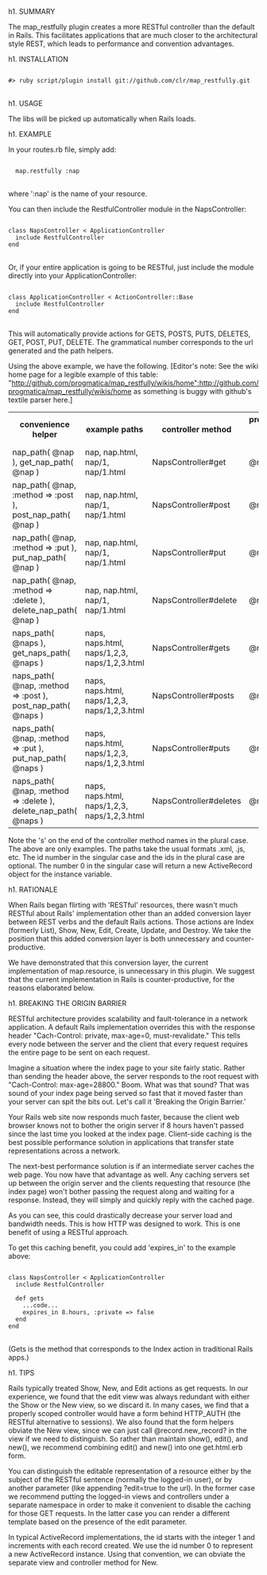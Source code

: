h1. SUMMARY

The map_restfully plugin creates a more RESTful controller than the default in Rails.  This facilitates applications that are much closer to the architectural style REST, which leads to performance and convention advantages.

h1. INSTALLATION

<pre>
<code>
#> ruby script/plugin install git://github.com/clr/map_restfully.git
</code>
</pre>

h1. USAGE

The libs will be picked up automatically when Rails loads.

h1. EXAMPLE

In your routes.rb file, simply add:
<pre>
<code>
  map.restfully :nap
</code>
</pre>
where ':nap' is the name of your resource.

You can then include the RestfulController module in the NapsController:
<pre>
<code>
class NapsController < ApplicationController
  include RestfulController
end
</code>
</pre>

Or, if your entire application is going to be RESTful, just include the module directly into your ApplicationController:
<pre>
<code>
class ApplicationController < ActionController::Base
  include RestfulController
end
</code>
</pre>
  
  
This will automatically provide actions for GETS, POSTS, PUTS, DELETES, GET, POST, PUT, DELETE.  The grammatical number corresponds to the url generated and the path helpers.

Using the above example, we have the following.  [Editor's note: See the wiki home page for a legible example of this table: "http://github.com/progmatica/map_restfully/wikis/home":http://github.com/progmatica/map_restfully/wikis/home  as something is buggy with github's textile parser here.]

<table>
	<tr>
		<th>convenience helper</th>
		<th>example paths</th>
		<th>controller method</th>
		<th>prepopulated instance variable</th>
	</tr>
	<tr>
		<td>nap_path( @nap ), get_nap_path( @nap )</td>
		<td>nap, nap.html, nap/1, nap/1.html</td>
		<td>NapsController#get</td>
		<td>@nap</td>
	</tr>
	<tr>
		<td>nap_path( @nap, :method =&gt; :post ), post_nap_path( @nap )</td>
		<td>nap, nap.html, nap/1, nap/1.html</td>
		<td>NapsController#post</td>
		<td>@nap</td>
	</tr>
	<tr>
		<td>nap_path( @nap, :method =&gt; :put ), put_nap_path( @nap )</td>
		<td>nap, nap.html, nap/1, nap/1.html</td>
		<td>NapsController#put</td>
		<td>@nap</td>
	</tr>
	<tr>
		<td>nap_path( @nap, :method =&gt; :delete ), delete_nap_path( @nap )</td>
		<td>nap, nap.html, nap/1, nap/1.html</td>
		<td>NapsController#delete</td>
		<td>@nap</td>
	</tr>
	<tr>
		<td>naps_path( @naps ), get_naps_path( @naps )</td>
		<td>naps, naps.html, naps/1,2,3, naps/1,2,3.html</td>
		<td>NapsController#gets</td>
		<td>@naps</td>
	</tr>
	<tr>
		<td>naps_path( @nap, :method =&gt; :post ), post_nap_path( @naps )</td>
		<td>naps, naps.html, naps/1,2,3, naps/1,2,3.html</td>
		<td>NapsController#posts</td>
		<td>@naps</td>
	</tr>
	<tr>
		<td>naps_path( @nap, :method =&gt; :put ), put_nap_path( @naps )</td>
		<td>naps, naps.html, naps/1,2,3, naps/1,2,3.html</td>
		<td>NapsController#puts</td>
		<td>@naps</td>
	</tr>
	<tr>
		<td>naps_path( @nap, :method =&gt; :delete ), delete_nap_path( @naps )</td>
		<td>naps, naps.html, naps/1,2,3, naps/1,2,3.html</td>
		<td>NapsController#deletes </td>
		<td>@naps</td>
	</tr>
</table>


Note the 's' on the end of the controller method names in the plural case.  The above are only examples.  The paths take the usual formats .xml, .js, etc.  The id number in the singular case and the ids in the plural case are optional.  The number 0 in the singular case will return a new ActiveRecord object for the instance variable.

h1. RATIONALE

When Rails began flirting with 'RESTful' resources, there wasn't much RESTful about Rails' implementation other than an added conversion layer between REST verbs and the default Rails actions.  Those actions are Index (formerly List), Show, New, Edit, Create, Update, and Destroy.  We take the position that this added conversion layer is both unnecessary and counter-productive.

We have demonstrated that this conversion layer, the current implementation of map.resource, is unnecessary in this plugin.  We suggest that the current implementation in Rails is counter-productive, for the reasons elaborated below.

h1. BREAKING THE ORIGIN BARRIER

RESTful architecture provides scalability and fault-tolerance in a network application.  A default Rails implementation overrides this with the response header "Cach-Control: private, max-age=0, must-revalidate."  This tells every node between the server and the client that every request requires the entire page to be sent on each request.

Imagine a situation where the index page to your site fairly static.  Rather than sending the header above, the server responds to the root request with "Cach-Control: max-age=28800."  Boom.  What was that sound?  That was sound of your index page being served so fast that it moved faster than your server can spit the bits out.  Let's call it 'Breaking the Origin Barrier.'

Your Rails web site now responds much faster, because the client web browser knows not to bother the origin server if 8 hours haven't passed since the last time you looked at the index page.  Client-side caching is the best possible performance solution in applications that transfer state representations across a network.

The next-best performance solution is if an intermediate server caches the web page.  You now have that advantage as well.  Any caching servers set up between the origin server and the clients requesting that resource (the index page) won't bother passing the request along and waiting for a response.  Instead, they will simply and quickly reply with the cached page.

As you can see, this could drastically decrease your server load and bandwidth needs.  This is how HTTP was designed to work.  This is one benefit of using a RESTful approach.

To get this caching benefit, you could add 'expires_in' to the example above:
<pre>
<code>
class NapsController < ApplicationController
  include RestfulController

  def gets
    ...code...
    expires_in 8.hours, :private => false
  end
end
</code>
</pre>
(Gets is the method that corresponds to the Index action in traditional Rails apps.)

h1. TIPS

Rails typically treated Show, New, and Edit actions as get requests.  In our experience, we found that the edit view was always redundant with either the Show or the New view, so we discard it.  In many cases, we find that a properly scoped controller would have a form behind HTTP_AUTH (the RESTful alternative to sessions).  We also found that the form helpers obviate the New view, since we can just call @record.new_record? in the view if we need to distinguish.  So rather than maintain show(), edit(), and new(), we recommend combining edit() and new() into one get.html.erb form.  

You can distinguish the editable representation of a resource either by the subject of the RESTful sentence (normally the logged-in user), or by another parameter (like appending ?edit=true to the url).  In the former case we recommend putting the logged-in views and controllers under a separate namespace in order to make it convenient to disable the caching for those GET requests.  In the latter case you can render a different template based on the presence of the edit parameter.

In typical ActiveRecord implementations, the id starts with the integer 1 and increments with each record created.  We use the id number 0 to represent a new ActiveRecord instance.  Using that convention, we can obviate the separate view and controller method for New.


